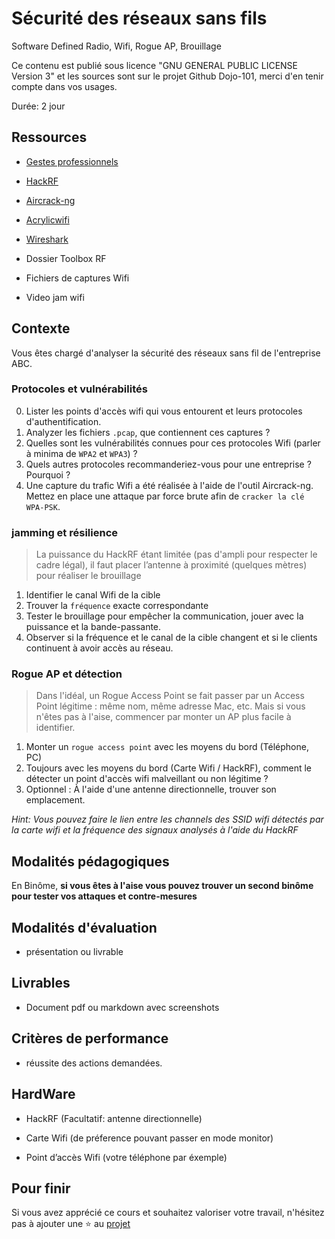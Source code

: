# Sécurité des réseaux sans fils

Software Defined Radio, Wifi, Rogue AP, Brouillage

Ce contenu est publié sous licence "GNU GENERAL PUBLIC LICENSE Version 3" et les sources sont sur le projet Github Dojo-101, merci d'en tenir compte dans vos usages.

Durée: 2 jour

## Ressources

* [Gestes professionnels](https://github.com/Aif4thah/Dojo-101)

* [HackRF](https://greatscottgadgets.com/hackrf/one/)

* [Aircrack-ng](https://www.aircrack-ng.org/)

* [Acrylicwifi](https://www.acrylicwifi.com/fr/)

* [Wireshark](https://www.wireshark.org/)

* Dossier Toolbox RF

* Fichiers de captures Wifi

* Video jam wifi


## Contexte

Vous êtes chargé d'analyser la sécurité des réseaux sans fil de l'entreprise ABC.

### Protocoles et vulnérabilités

0. Lister les points d'accès wifi qui vous entourent et leurs protocoles d'authentification.
1. Analyzer les fichiers `.pcap`, que contiennent ces captures ?
2. Quelles sont les vulnérabilités connues pour ces protocoles Wifi (parler à minima de `WPA2` et `WPA3`) ?
3. Quels autres protocoles recommanderiez-vous pour une entreprise ? Pourquoi ?
4. Une capture du trafic Wifi a été réalisée à l'aide de l'outil Aircrack-ng. Mettez en place une attaque par force brute afin de `cracker la clé WPA-PSK`.

### jamming et résilience

> La puissance du HackRF étant limitée (pas d'ampli pour respecter le cadre légal), il faut placer l’antenne à proximité (quelques mètres) pour réaliser le brouillage

1. Identifier le canal Wifi de la cible 
2. Trouver la `fréquence` exacte correspondante
3. Tester le brouillage pour empêcher la communication, jouer avec la puissance et la bande-passante.
4. Observer si la fréquence et le canal de la cible changent et si le clients continuent à avoir accès au réseau.


### Rogue AP et détection

> Dans l'idéal, un Rogue Access Point se fait passer par un Access Point légitime : même nom, même adresse Mac, etc. Mais si vous n'êtes pas à l'aise, commencer par monter un AP plus facile à identifier.

1. Monter un `rogue access point` avec les moyens du bord (Téléphone, PC)
2. Toujours avec les moyens du bord (Carte Wifi / HackRF), comment le détecter un point d'accès wifi malveillant ou non légitime ?
3. Optionnel : À l'aide d'une antenne directionnelle, trouver son emplacement.

*Hint: Vous pouvez faire le lien entre les channels des SSID wifi détectés par la carte wifi et la fréquence des signaux analysés à l'aide du HackRF*



## Modalités pédagogiques

En Binôme, **si vous êtes à l'aise vous pouvez trouver un second binôme pour tester vos attaques et contre-mesures**

## Modalités d'évaluation

* présentation ou livrable

## Livrables

* Document pdf ou markdown avec screenshots

## Critères de performance

* réussite des actions demandées.

## HardWare

* HackRF (Facultatif: antenne directionnelle)

* Carte Wifi (de préference pouvant passer en mode monitor)

* Point d’accès Wifi (votre téléphone par éxemple)

## Pour finir

Si vous avez apprécié ce cours et souhaitez valoriser votre travail, n'hésitez pas à ajouter une ⭐ au [projet](https://github.com/Aif4thah/Dojo-101)
